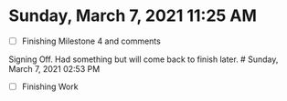 # Sunday, March  7, 2021 11:25 AM
- [ ] Finishing Milestone 4 and comments 

Signing Off. Had something but will come back to finish later. # Sunday, March  7, 2021 02:53 PM
- [ ] Finishing Work
